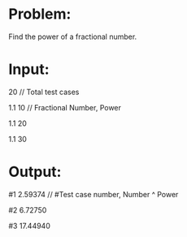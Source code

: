 # Problem:
Find the power of a fractional number.



# Input:
20    // Total test cases

1.1 10    // Fractional Number, Power

1.1 20

1.1 30



# Output:
#1 2.59374    // #Test case number, Number ^ Power

#2 6.72750

#3 17.44940

